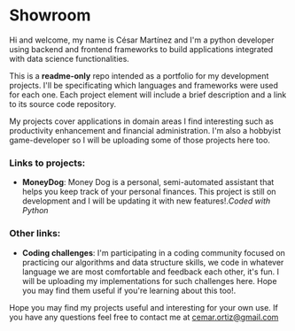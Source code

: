 # Showroom

Hi and welcome, my name is César Martínez and I'm a python developer using backend and frontend frameworks to build applications integrated with data science functionalities. 

This is a **readme-only** repo intended as a portfolio for my development projects. I'll be specificating which languages and frameworks were used for each one. Each project element will include a brief description and a link to its source code repository. 

My projects cover applications in domain areas I find interesting such as productivity enhancement and financial administration. I'm also a hobbyist game-developer so I will be uploading some of those projects here too. 

### Links to projects:

- **MoneyDog**: Money Dog is a personal, semi-automated assistant that helps you keep track of your personal finances. This project is still on development and I will be updating it with new features!._Coded with Python_

### Other links:

- **Coding challenges**: I'm participating in a coding community focused on practicing our algorithms and data structure skills, we code in whatever language we are most comfortable and feedback each other, it's fun. I will be uploading my implementations for such challenges here. Hope you may find them useful if you're learning about this too!.

Hope you may find my projects useful and interesting for your own use.
If you have any questions feel free to contact me at [cemar.ortiz@gmail.com](cemar.ortiz@gmail.com) 

